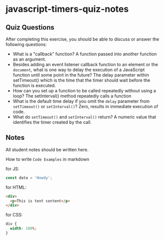 # javascript-timers-quiz-notes

## Quiz Questions

After completing this exercise, you should be able to discuss or answer the following questions:

- What is a "callback" function?
  A function passed into another function as an argument.
- Besides adding an event listener callback function to an element or the `document`, what is one way to delay the execution of a JavaScript function until some point in the future?
  The delay parameter within setTimeout() which is the time that the timer should wait before the function is executed.
- How can you set up a function to be called repeatedly without using a loop?
  The setInterval() method repeatedly calls a function
- What is the default time delay if you omit the `delay` parameter from `setTimeout()` or `setInterval()`?
  Zero, results in immediate execution of code.
- What do `setTimeout()` and `setInterval()` return?
  A numeric value that identifies the timer created by the call.

## Notes

All student notes should be written here.

How to write `Code Examples` in markdown

for JS:

```javascript
const data = 'Howdy';
```

for HTML:

```html
<div>
  <p>This is text content</p>
</div>
```

for CSS:

```css
div {
  width: 100%;
}
```
